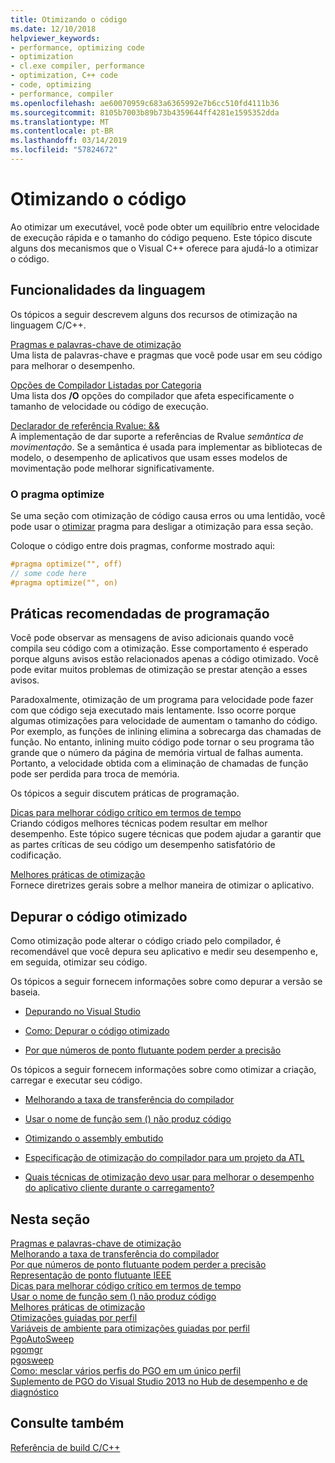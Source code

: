 ```yaml
---
title: Otimizando o código
ms.date: 12/10/2018
helpviewer_keywords:
- performance, optimizing code
- optimization
- cl.exe compiler, performance
- optimization, C++ code
- code, optimizing
- performance, compiler
ms.openlocfilehash: ae60070959c683a6365992e7b6cc510fd4111b36
ms.sourcegitcommit: 8105b7003b89b73b4359644ff4281e1595352dda
ms.translationtype: MT
ms.contentlocale: pt-BR
ms.lasthandoff: 03/14/2019
ms.locfileid: "57824672"
---
```

# <a name="optimizing-your-code"></a>Otimizando o código

Ao otimizar um executável, você pode obter um equilíbrio entre velocidade de execução rápida e o tamanho do código pequeno. Este tópico discute alguns dos mecanismos que o Visual C++ oferece para ajudá-lo a otimizar o código.

## <a name="language-features"></a>Funcionalidades da linguagem

Os tópicos a seguir descrevem alguns dos recursos de otimização na linguagem C/C++.

[Pragmas e palavras-chave de otimização](optimization-pragmas-and-keywords.md)<br/>
Uma lista de palavras-chave e pragmas que você pode usar em seu código para melhorar o desempenho.

[Opções de Compilador Listadas por Categoria](reference/compiler-options-listed-by-category.md)<br/>
Uma lista dos **/O** opções do compilador que afeta especificamente o tamanho de velocidade ou código de execução.

[Declarador de referência Rvalue: &&](../cpp/rvalue-reference-declarator-amp-amp.md)<br/>
A implementação de dar suporte a referências de Rvalue *semântica de movimentação*. Se a semântica é usada para implementar as bibliotecas de modelo, o desempenho de aplicativos que usam esses modelos de movimentação pode melhorar significativamente.

### <a name="the-optimize-pragma"></a>O pragma optimize

Se uma seção com otimização de código causa erros ou uma lentidão, você pode usar o [otimizar](../preprocessor/optimize.md) pragma para desligar a otimização para essa seção.

Coloque o código entre dois pragmas, conforme mostrado aqui:

```cpp
#pragma optimize("", off)
// some code here
#pragma optimize("", on)
```

## <a name="programming-practices"></a>Práticas recomendadas de programação

Você pode observar as mensagens de aviso adicionais quando você compila seu código com a otimização. Esse comportamento é esperado porque alguns avisos estão relacionados apenas a código otimizado. Você pode evitar muitos problemas de otimização se prestar atenção a esses avisos.

Paradoxalmente, otimização de um programa para velocidade pode fazer com que código seja executado mais lentamente. Isso ocorre porque algumas otimizações para velocidade de aumentam o tamanho do código. Por exemplo, as funções de inlining elimina a sobrecarga das chamadas de função. No entanto, inlining muito código pode tornar o seu programa tão grande que o número da página de memória virtual de falhas aumenta. Portanto, a velocidade obtida com a eliminação de chamadas de função pode ser perdida para troca de memória.

Os tópicos a seguir discutem práticas de programação.

[Dicas para melhorar código crítico em termos de tempo](tips-for-improving-time-critical-code.md)<br/>
Criando códigos melhores técnicas podem resultar em melhor desempenho. Este tópico sugere técnicas que podem ajudar a garantir que as partes críticas de seu código um desempenho satisfatório de codificação.

[Melhores práticas de otimização](optimization-best-practices.md)<br/>
Fornece diretrizes gerais sobre a melhor maneira de otimizar o aplicativo.

## <a name="debugging-optimized-code"></a>Depurar o código otimizado

Como otimização pode alterar o código criado pelo compilador, é recomendável que você depura seu aplicativo e medir seu desempenho e, em seguida, otimizar seu código.

Os tópicos a seguir fornecem informações sobre como depurar a versão se baseia.

- [Depurando no Visual Studio](/visualstudio/debugger/debugging-in-visual-studio)

- [Como: Depurar o código otimizado](/visualstudio/debugger/how-to-debug-optimized-code)

- [Por que números de ponto flutuante podem perder a precisão](why-floating-point-numbers-may-lose-precision.md)


Os tópicos a seguir fornecem informações sobre como otimizar a criação, carregar e executar seu código.

- [Melhorando a taxa de transferência do compilador](improving-compiler-throughput.md)

- [Usar o nome de função sem () não produz código](using-function-name-without-parens-produces-no-code.md)

- [Otimizando o assembly embutido](../assembler/inline/optimizing-inline-assembly.md)

- [Especificação de otimização do compilador para um projeto da ATL](../atl/reference/specifying-compiler-optimization-for-an-atl-project.md)

- [Quais técnicas de otimização devo usar para melhorar o desempenho do aplicativo cliente durante o carregamento?](../build/dll-frequently-asked-questions.md#mfc_optimization)


## <a name="in-this-section"></a>Nesta seção

[Pragmas e palavras-chave de otimização](optimization-pragmas-and-keywords.md)<br/>
[Melhorando a taxa de transferência do compilador](improving-compiler-throughput.md)<br/>
[Por que números de ponto flutuante podem perder a precisão](why-floating-point-numbers-may-lose-precision.md)<br/>
[Representação de ponto flutuante IEEE](ieee-floating-point-representation.md)<br/>
[Dicas para melhorar código crítico em termos de tempo](tips-for-improving-time-critical-code.md)<br/>
[Usar o nome de função sem () não produz código](using-function-name-without-parens-produces-no-code.md)<br/>
[Melhores práticas de otimização](optimization-best-practices.md)<br/>
[Otimizações guiadas por perfil](profile-guided-optimizations.md)<br/>
[Variáveis de ambiente para otimizações guiadas por perfil](environment-variables-for-profile-guided-optimizations.md)<br/>
[PgoAutoSweep](pgoautosweep.md)<br/>
[pgomgr](pgomgr.md)<br/>
[pgosweep](pgosweep.md)<br/>
[Como: mesclar vários perfis do PGO em um único perfil](how-to-merge-multiple-pgo-profiles-into-a-single-profile.md)<br/>
[Suplemento de PGO do Visual Studio 2013 no Hub de desempenho e de diagnóstico](profile-guided-optimization-in-the-performance-and-diagnostics-hub.md)<br/>

## <a name="see-also"></a>Consulte também

[Referência de build C/C++](reference/c-cpp-building-reference.md)
